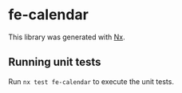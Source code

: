 # fe-calendar

This library was generated with [Nx](https://nx.dev).

## Running unit tests

Run `nx test fe-calendar` to execute the unit tests.

